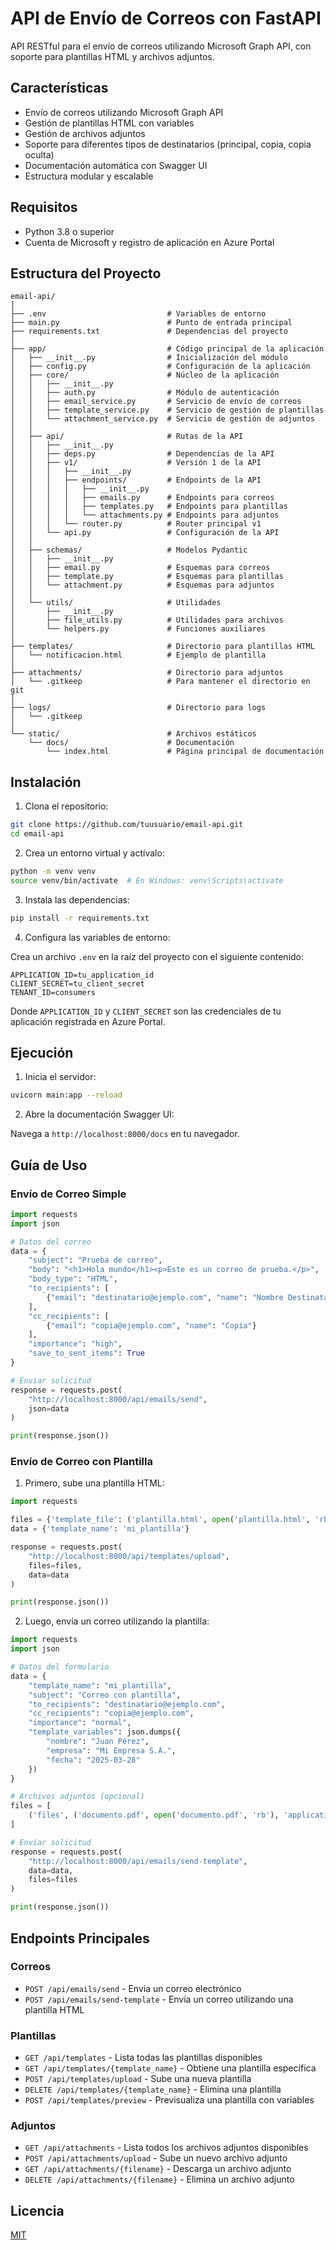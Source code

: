 # API de Envío de Correos con FastAPI

API RESTful para el envío de correos utilizando Microsoft Graph API, con soporte para plantillas HTML y archivos adjuntos.

## Características

- Envío de correos utilizando Microsoft Graph API
- Gestión de plantillas HTML con variables
- Gestión de archivos adjuntos
- Soporte para diferentes tipos de destinatarios (principal, copia, copia oculta)
- Documentación automática con Swagger UI
- Estructura modular y escalable

## Requisitos

- Python 3.8 o superior
- Cuenta de Microsoft y registro de aplicación en Azure Portal

## Estructura del Proyecto

```
email-api/
│
├── .env                           # Variables de entorno
├── main.py                        # Punto de entrada principal
├── requirements.txt               # Dependencias del proyecto
│
├── app/                           # Código principal de la aplicación
│   ├── __init__.py                # Inicialización del módulo
│   ├── config.py                  # Configuración de la aplicación
│   ├── core/                      # Núcleo de la aplicación
│   │   ├── __init__.py
│   │   ├── auth.py                # Módulo de autenticación
│   │   ├── email_service.py       # Servicio de envío de correos
│   │   ├── template_service.py    # Servicio de gestión de plantillas
│   │   └── attachment_service.py  # Servicio de gestión de adjuntos
│   │
│   ├── api/                       # Rutas de la API
│   │   ├── __init__.py
│   │   ├── deps.py                # Dependencias de la API
│   │   ├── v1/                    # Versión 1 de la API
│   │   │   ├── __init__.py
│   │   │   ├── endpoints/         # Endpoints de la API
│   │   │   │   ├── __init__.py
│   │   │   │   ├── emails.py      # Endpoints para correos
│   │   │   │   ├── templates.py   # Endpoints para plantillas
│   │   │   │   └── attachments.py # Endpoints para adjuntos
│   │   │   └── router.py          # Router principal v1
│   │   └── api.py                 # Configuración de la API
│   │
│   ├── schemas/                   # Modelos Pydantic
│   │   ├── __init__.py
│   │   ├── email.py               # Esquemas para correos
│   │   ├── template.py            # Esquemas para plantillas
│   │   └── attachment.py          # Esquemas para adjuntos
│   │
│   └── utils/                     # Utilidades
│       ├── __init__.py
│       ├── file_utils.py          # Utilidades para archivos
│       └── helpers.py             # Funciones auxiliares
│
├── templates/                     # Directorio para plantillas HTML
│   └── notificacion.html          # Ejemplo de plantilla
│
├── attachments/                   # Directorio para adjuntos
│   └── .gitkeep                   # Para mantener el directorio en git
│
├── logs/                          # Directorio para logs
│   └── .gitkeep
│
└── static/                        # Archivos estáticos
    └── docs/                      # Documentación
        └── index.html             # Página principal de documentación
```

## Instalación

1. Clona el repositorio:

```bash
git clone https://github.com/tuusuario/email-api.git
cd email-api
```

2. Crea un entorno virtual y actívalo:

```bash
python -m venv venv
source venv/bin/activate  # En Windows: venv\Scripts\activate
```

3. Instala las dependencias:

```bash
pip install -r requirements.txt
```

4. Configura las variables de entorno:

Crea un archivo `.env` en la raíz del proyecto con el siguiente contenido:

```
APPLICATION_ID=tu_application_id
CLIENT_SECRET=tu_client_secret
TENANT_ID=consumers
```

Donde `APPLICATION_ID` y `CLIENT_SECRET` son las credenciales de tu aplicación registrada en Azure Portal.

## Ejecución

1. Inicia el servidor:

```bash
uvicorn main:app --reload
```

2. Abre la documentación Swagger UI:

Navega a `http://localhost:8000/docs` en tu navegador.

## Guía de Uso

### Envío de Correo Simple

```python
import requests
import json

# Datos del correo
data = {
    "subject": "Prueba de correo",
    "body": "<h1>Hola mundo</h1><p>Este es un correo de prueba.</p>",
    "body_type": "HTML",
    "to_recipients": [
        {"email": "destinatario@ejemplo.com", "name": "Nombre Destinatario"}
    ],
    "cc_recipients": [
        {"email": "copia@ejemplo.com", "name": "Copia"}
    ],
    "importance": "high",
    "save_to_sent_items": True
}

# Enviar solicitud
response = requests.post(
    "http://localhost:8000/api/emails/send",
    json=data
)

print(response.json())
```

### Envío de Correo con Plantilla

1. Primero, sube una plantilla HTML:

```python
import requests

files = {'template_file': ('plantilla.html', open('plantilla.html', 'rb'), 'text/html')}
data = {'template_name': 'mi_plantilla'}

response = requests.post(
    "http://localhost:8000/api/templates/upload",
    files=files,
    data=data
)

print(response.json())
```

2. Luego, envía un correo utilizando la plantilla:

```python
import requests
import json

# Datos del formulario
data = {
    "template_name": "mi_plantilla",
    "subject": "Correo con plantilla",
    "to_recipients": "destinatario@ejemplo.com",
    "cc_recipients": "copia@ejemplo.com",
    "importance": "normal",
    "template_variables": json.dumps({
        "nombre": "Juan Pérez",
        "empresa": "Mi Empresa S.A.",
        "fecha": "2025-03-28"
    })
}

# Archivos adjuntos (opcional)
files = [
    ('files', ('documento.pdf', open('documento.pdf', 'rb'), 'application/pdf'))
]

# Enviar solicitud
response = requests.post(
    "http://localhost:8000/api/emails/send-template",
    data=data,
    files=files
)

print(response.json())
```

## Endpoints Principales

### Correos

- `POST /api/emails/send` - Envía un correo electrónico
- `POST /api/emails/send-template` - Envía un correo utilizando una plantilla HTML

### Plantillas

- `GET /api/templates` - Lista todas las plantillas disponibles
- `GET /api/templates/{template_name}` - Obtiene una plantilla específica
- `POST /api/templates/upload` - Sube una nueva plantilla
- `DELETE /api/templates/{template_name}` - Elimina una plantilla
- `POST /api/templates/preview` - Previsualiza una plantilla con variables

### Adjuntos

- `GET /api/attachments` - Lista todos los archivos adjuntos disponibles
- `POST /api/attachments/upload` - Sube un nuevo archivo adjunto
- `GET /api/attachments/{filename}` - Descarga un archivo adjunto
- `DELETE /api/attachments/{filename}` - Elimina un archivo adjunto

## Licencia

[MIT](LICENSE)